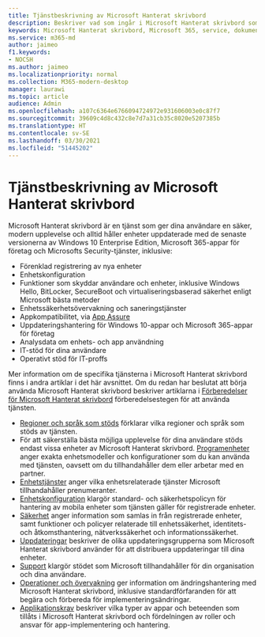 ```yaml
---
title: Tjänstbeskrivning av Microsoft Hanterat skrivbord
description: Beskriver vad som ingår i Microsoft Hanterat skrivbord som en tjänst
keywords: Microsoft Hanterat skrivbord, Microsoft 365, service, dokumentation
ms.service: m365-md
author: jaimeo
f1.keywords:
- NOCSH
ms.author: jaimeo
ms.localizationpriority: normal
ms.collection: M365-modern-desktop
manager: laurawi
ms.topic: article
audience: Admin
ms.openlocfilehash: a107c6364e6766094724972e931606003e0c87f7
ms.sourcegitcommit: 39609c4d8c432c8e7d7a31cb35c8020e5207385b
ms.translationtype: HT
ms.contentlocale: sv-SE
ms.lasthandoff: 03/30/2021
ms.locfileid: "51445202"
---
```

# <a name="microsoft-managed-desktop-service-description"></a>Tjänstbeskrivning av Microsoft Hanterat skrivbord

Microsoft Hanterat skrivbord är en tjänst som ger dina användare en säker, modern upplevelse och alltid håller enheter uppdaterade med de senaste versionerna av Windows 10 Enterprise Edition, Microsoft 365-appar för företag och Microsofts Security-tjänster, inklusive:

- Förenklad registrering av nya enheter
- Enhetskonfiguration
- Funktioner som skyddar användare och enheter, inklusive Windows Hello, BitLocker, SecureBoot och virtualiseringsbaserad säkerhet enligt Microsoft bästa metoder
- Enhetssäkerhetsövervakning och saneringstjänster
- Appkompatibilitet, via [App Assure](https://docs.microsoft.com/fasttrack/products-and-capabilities#app-assure)
- Uppdateringshantering för Windows 10-appar och Microsoft 365-appar för företag
- Analysdata om enhets- och app användning
- IT-stöd för dina användare
- Operativt stöd för IT-proffs

Mer information om de specifika tjänsterna i Microsoft Hanterat skrivbord finns i andra artiklar i det här avsnittet. Om du redan har beslutat att börja använda Microsoft Hanterat skrivbord beskriver artiklarna i [Förberedelser för Microsoft Hanterat skrivbord](../get-ready/index.md) förberedelsestegen för att använda tjänsten.

- [Regioner och språk som stöds](regions-languages.md) förklarar vilka regioner och språk som stöds av tjänsten.
- För att säkerställa bästa möjliga upplevelse för dina användare stöds endast vissa enheter av Microsoft Hanterat skrivbord. [Programenheter](device-list.md) anger exakta enhetsmodeller och konfigurationer som du kan använda med tjänsten, oavsett om du tillhandahåller dem eller arbetar med en partner.
- [Enhetstjänster](device-services.md) anger vilka enhetsrelaterade tjänster Microsoft tillhandahåller prenumeranter.
- [Enhetskonfiguration](device-policies.md) klargör standard- och säkerhetspolicyn för hantering av mobila enheter som tjänsten gäller för registrerade enheter.
- [Säkerhet](security.md) anger information som samlas in från registrerade enheter, samt funktioner och policyer relaterade till enhetssäkerhet, identitets- och åtkomsthantering, nätverkssäkerhet och informationssäkerhet.
- [Uppdateringar](updates.md) beskriver de olika uppdateringsgrupperna som Microsoft Hanterat skrivbord använder för att distribuera uppdateringar till dina enheter.
- [Support](support.md) klargör stödet som Microsoft tillhandahåller för din organisation och dina användare.
- [Operationer och övervakning](operations-and-monitoring.md) ger information om ändringshantering med Microsoft Hanterat skrivbord, inklusive standardförfaranden för att begära och förbereda för implementeringsändringar.
- [Applikationskrav](mmd-app-requirements.md) beskriver vilka typer av appar och beteenden som tillåts i Microsoft Hanterat skrivbord och fördelningen av roller och ansvar för app-implementering och hantering.
